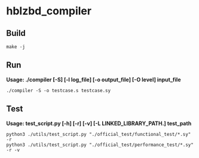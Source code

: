 # hblzbd_compiler

## Build

```shell
make -j
```

## Run

**Usage: ./compiler [-S] [-l log_file] [-o output_file] [-O level] input_file**

```shell
./compiler -S -o testcase.s testcase.sy
```

## Test

**Usage: test_script.py [-h] [-r] [-v] [-L LINKED_LIBRARY_PATH.] test_path**

```shell
python3 ./utils/test_script.py "./official_test/functional_test/*.sy" -r
python3 ./utils/test_script.py "./official_test/performance_test/*.sy" -r -v 
```